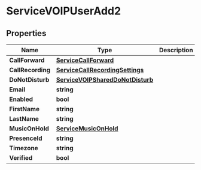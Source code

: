 

# ServiceVOIPUserAdd2


## Properties

| Name | Type | Description | Notes |
|------------ | ------------- | ------------- | -------------|
|**CallForward** | [**ServiceCallForward**](ServiceCallForward.md) |  |  [optional] |
|**CallRecording** | [**ServiceCallRecordingSettings**](ServiceCallRecordingSettings.md) |  |  [optional] |
|**DoNotDisturb** | [**ServiceVOIPSharedDoNotDisturb**](ServiceVOIPSharedDoNotDisturb.md) |  |  [optional] |
|**Email** | **string** |  |  |
|**Enabled** | **bool** |  |  [optional] |
|**FirstName** | **string** |  |  |
|**LastName** | **string** |  |  |
|**MusicOnHold** | [**ServiceMusicOnHold**](ServiceMusicOnHold.md) |  |  [optional] |
|**PresenceId** | **string** |  |  [optional] |
|**Timezone** | **string** |  |  [optional] |
|**Verified** | **bool** |  |  [optional] |



